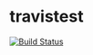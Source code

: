 # travistest
[![Build Status](https://travis-ci.org/mak1986/travistest.svg?branch=master)](https://travis-ci.org/mak1986/travistest)